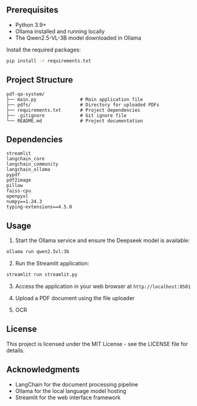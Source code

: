 ## Prerequisites

- Python 3.9+
- Ollama installed and running locally
- The Qwen2.5-VL-3B model downloaded in Ollama

Install the required packages:

```bash
pip install -r requirements.txt
```

## Project Structure

```
pdf-qa-system/
├── main.py                # Main application file
├── pdfs/                  # Directory for uploaded PDFs
├── requirements.txt       # Project dependencies
├── .gitignore             # Git ignore file
└── README.md              # Project documentation
```

## Dependencies

```
streamlit
langchain_core
langchain_community
langchain_ollama
pypdf
pdf2image
pillow
faiss-cpu
openpyxl
numpy==1.24.3
typing-extensions==4.5.0

```

## Usage

1. Start the Ollama service and ensure the Deepseek model is available:

```bash
ollama run qwen2.5vl:3b
```

2. Run the Streamlit application:

```bash
streamlit run streamlit.py
```

3. Access the application in your web browser at `http://localhost:8501`

4. Upload a PDF document using the file uploader

5. OCR

## License

This project is licensed under the MIT License - see the LICENSE file for details.

## Acknowledgments

- LangChain for the document processing pipeline
- Ollama for the local language model hosting
- Streamlit for the web interface framework
